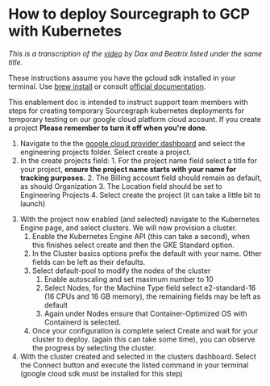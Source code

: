 # How to deploy Sourcegraph to GCP with Kubernetes

_This is a transcription of the [video](https://drive.google.com/file/d/10uIp-rcN3nRa0FguScHU3NRrcXxgy6C7/view) by Dax and Beatrix listed under the same title._

These instructions assume you have the gcloud sdk installed in your terminal. Use [brew install](https://formulae.brew.sh/cask/google-cloud-sdk) or consult [official documentation](https://cloud.google.com/sdk/docs/install).

This enablement doc is intended to instruct support team members with steps for creating temporary Sourcegraph kubernetes deployments for temporary testing on our google cloud platform cloud account. If you create a project **Please remember to turn it off when you're done**.

1. Navigate to the the [google cloud provider dashboard](https://console.cloud.google.com/home/dashboard) and select the engineering projects folder. Select create a project.
2. In the create projects field: 1. For the project name field select a title for your project, **ensure the project name starts with your name for tracking purposes.** 2. The Billing account field should remain as default, as should Organization 3. The Location field should be set to Engineering Projects 4. Select create the project (it can take a little bit to launch)
<!--TODO insert picture here -->
3. With the project now enabled (and selected) navigate to the Kubernetes Engine page, and select clusters. We will now provision a cluster.
   1. Enable the Kubernetes Engine API (this can take a second), when this finishes select create and then the GKE Standard option.
   2. In the Cluster basics options prefix the default with your name. Other fields can be left as their defaults.
   3. Select default-pool to modify the nodes of the cluster
      1. Enable autoscaling and set maximum number to 10
      2. Select Nodes, for the Machine Type field select e2-standard-16 (16 CPUs and 16 GB memory), the remaining fields may be left as default
      3. Again under Nodes ensure that Container-Optimized OS with Containerd is selected.
   4. Once your configuration is complete select Create and wait for your cluster to deploy. (again this can take some time), you can observe the progress by selecting the cluster.
4. With the cluster created and selected in the clusters dashboard. Select the Connect button and execute the listed command in your terminal (google cloud sdk must be installed for this step)
